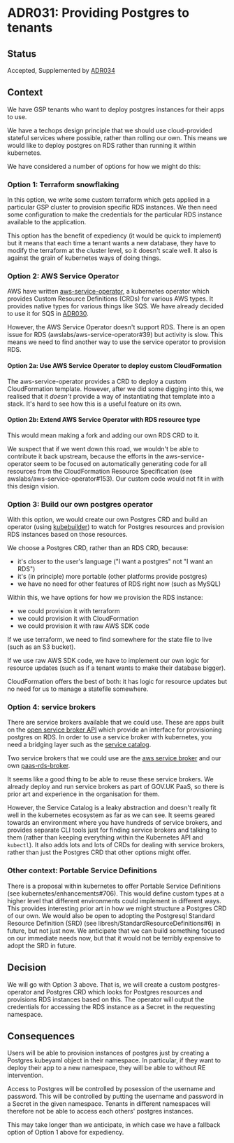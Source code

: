 # ADR031: Providing Postgres to tenants

## Status

Accepted, Supplemented by [ADR034](ADR034-one-service-operator-different-resource-kinds.md)

## Context

We have GSP tenants who want to deploy postgres instances for their
apps to use.

We have a techops design principle that we should use cloud-provided
stateful services where possible, rather than rolling our own.  This
means we would like to deploy postgres on RDS rather than running it
within kubernetes.

We have considered a number of options for how we might do this:

### Option 1: Terraform snowflaking

In this option, we write some custom terraform which gets applied in a
particular GSP cluster to provision specific RDS instances.  We then
need some configuration to make the credentials for the particular RDS
instance available to the application.

This option has the benefit of expediency (it would be quick to
implement) but it means that each time a tenant wants a new database,
they have to modify the terraform at the cluster level, so it doesn't
scale well.  It also is against the grain of kubernetes ways of doing
things.

### Option 2: AWS Service Operator

AWS have written
[aws-service-operator](https://github.com/awslabs/aws-service-operator),
a kubernetes operator which provides Custom Resource Definitions
(CRDs) for various AWS types.  It provides native types for various
things like SQS.  We have already decided to use it for SQS in
[ADR030](ADR030-aws-service-operator.md).

However, the AWS Service Operator doesn't support RDS.  There is an
open issue for RDS (awslabs/aws-service-operator#39) but activity is
slow.  This means we need to find another way to use the service
operator to provision RDS.

#### Option 2a: Use AWS Service Operator to deploy custom CloudFormation

The aws-service-operator provides a CRD to deploy a custom
CloudFormation template.  However, after we did some digging into
this, we realised that it *doesn't* provide a way of instantiating
that template into a stack.  It's hard to see how this is a useful
feature on its own.

#### Option 2b: Extend AWS Service Operator with RDS resource type

This would mean making a fork and adding our own RDS CRD to it.

We suspect that if we went down this road, we wouldn't be able to
contribute it back upstream, because the efforts in the
aws-service-operator seem to be focused on automatically generating
code for all resources from the CloudFormation Resource Specification
(see awslabs/aws-service-operator#153).  Our custom code would not fit
in with this design vision.

### Option 3: Build our own postgres operator

With this option, we would create our own Postgres CRD and build an
operator (using [kubebuilder](https://book.kubebuilder.io/)) to watch
for Postgres resources and provision RDS instances based on those
resources.

We choose a Postgres CRD, rather than an RDS CRD, because:

 - it's closer to the user's language ("I want a postgres" not "I want
   an RDS")
 - it's (in principle) more portable (other platforms provide
   postgres)
 - we have no need for other features of RDS right now (such as MySQL)

Within this, we have options for how we provision the RDS instance:

 - we could provision it with terraform
 - we could provision it with CloudFormation
 - we could provision it with raw AWS SDK code
 
If we use terraform, we need to find somewhere for the state file to
live (such as an S3 bucket).

If we use raw AWS SDK code, we have to implement our own logic for
resource updates (such as if a tenant wants to make their database
bigger).

CloudFormation offers the best of both: it has logic for resource
updates but no need for us to manage a statefile somewhere.

### Option 4: service brokers

There are service brokers available that we could use.  These are apps
built on the [open service broker
API](https://www.openservicebrokerapi.org/) which provide an interface
for provisioning postgres on RDS.  In order to use a service broker
with kubernetes, you need a bridging layer such as the [service
catalog](https://kubernetes.io/docs/concepts/extend-kubernetes/service-catalog/).

Two service brokers that we could use are the [aws service
broker](https://github.com/awslabs/aws-servicebroker) and our own
[paas-rds-broker](https://github.com/alphagov/paas-rds-broker).

It seems like a good thing to be able to reuse these service brokers.
We already deploy and run service brokers as part of GOV.UK PaaS, so
there is prior art and experience in the organisation for them.

However, the Service Catalog is a leaky abstraction and doesn't really
fit well in the kubernetes ecosystem as far as we can see.  It seems
geared towards an environment where you have hundreds of service
brokers, and provides separate CLI tools just for finding service
brokers and talking to them (rather than keeping everything within the
Kubernetes API and `kubectl`).  It also adds lots and lots of CRDs for
dealing with service brokers, rather than just the Postgres CRD that
other options might offer.

### Other context: Portable Service Definitions

There is a proposal within kubernetes to offer Portable Service
Definitions (see kubernetes/enhancements#706).  This would define
custom types at a higher level that different environments could
implement in different ways.  This provides interesting prior art in
how we might structure a Postgres CRD of our own.  We would also be
open to adopting the Postgresql Standard Resource Definition (SRD)
(see libresh/StandardResourceDefinitions#6) in future, but not just
now.  We anticipate that we can build something focused on our
immediate needs now, but that it would not be terribly expensive to
adopt the SRD in future.

## Decision

We will go with Option 3 above.  That is, we will create a custom
postgres-operator and Postgres CRD which looks for Postgres resources
and provisions RDS instances based on this.  The operator will output
the credentials for accessing the RDS instance as a Secret in the
requesting namespace.

## Consequences

Users will be able to provision instances of postgres just by creating
a Postgres kubeyaml object in their namespace.  In particular, if they
want to deploy their app to a new namespace, they will be able to
without RE intervention.

Access to Postgres will be controlled by posession of the username and
password.  This will be controlled by putting the username and
password in a Secret in the given namespace.  Tenants in different
namespaces will therefore not be able to access each others' postgres
instances.

This may take longer than we anticipate, in which case we have a
fallback option of Option 1 above for expediency.

